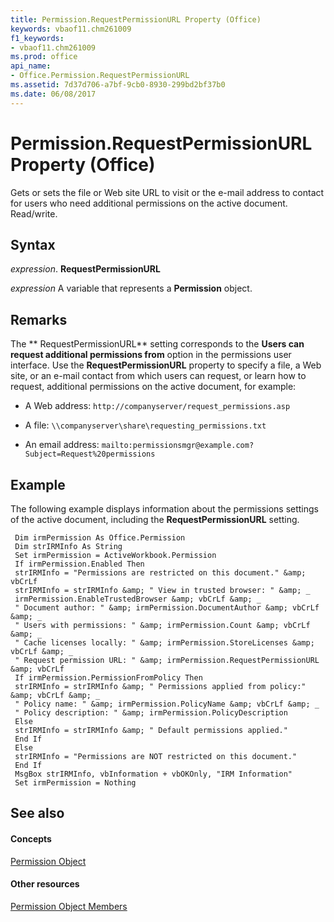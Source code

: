 ```yaml
---
title: Permission.RequestPermissionURL Property (Office)
keywords: vbaof11.chm261009
f1_keywords:
- vbaof11.chm261009
ms.prod: office
api_name:
- Office.Permission.RequestPermissionURL
ms.assetid: 7d37d706-a7bf-9cb0-8930-299bd2bf37b0
ms.date: 06/08/2017
---
```



# Permission.RequestPermissionURL Property (Office)

Gets or sets the file or Web site URL to visit or the e-mail address to contact for users who need additional permissions on the active document. Read/write.


## Syntax

 _expression_. **RequestPermissionURL**

 _expression_ A variable that represents a **Permission** object.


## Remarks

The ** RequestPermissionURL** setting corresponds to the **Users can request additional permissions from** option in the permissions user interface. Use the **RequestPermissionURL** property to specify a file, a Web site, or an e-mail contact from which users can request, or learn how to request, additional permissions on the active document, for example:


- A Web address:  `http://companyserver/request_permissions.asp`
    
- A file:  `\\companyserver\share\requesting_permissions.txt`
    
- An email address:  `mailto:permissionsmgr@example.com?Subject=Request%20permissions`
    

## Example

The following example displays information about the permissions settings of the active document, including the **RequestPermissionURL** setting.


```
 Dim irmPermission As Office.Permission 
 Dim strIRMInfo As String 
 Set irmPermission = ActiveWorkbook.Permission 
 If irmPermission.Enabled Then 
 strIRMInfo = "Permissions are restricted on this document." &amp; vbCrLf 
 strIRMInfo = strIRMInfo &amp; " View in trusted browser: " &amp; _ 
 irmPermission.EnableTrustedBrowser &amp; vbCrLf &amp; _ 
 " Document author: " &amp; irmPermission.DocumentAuthor &amp; vbCrLf &amp; _ 
 " Users with permissions: " &amp; irmPermission.Count &amp; vbCrLf &amp; _ 
 " Cache licenses locally: " &amp; irmPermission.StoreLicenses &amp; vbCrLf &amp; _ 
 " Request permission URL: " &amp; irmPermission.RequestPermissionURL &amp; vbCrLf 
 If irmPermission.PermissionFromPolicy Then 
 strIRMInfo = strIRMInfo &amp; " Permissions applied from policy:" &amp; vbCrLf &amp; _ 
 " Policy name: " &amp; irmPermission.PolicyName &amp; vbCrLf &amp; _ 
 " Policy description: " &amp; irmPermission.PolicyDescription 
 Else 
 strIRMInfo = strIRMInfo &amp; " Default permissions applied." 
 End If 
 Else 
 strIRMInfo = "Permissions are NOT restricted on this document." 
 End If 
 MsgBox strIRMInfo, vbInformation + vbOKOnly, "IRM Information" 
 Set irmPermission = Nothing 

```


## See also


#### Concepts


[Permission Object](permission-object-office.md)
#### Other resources


[Permission Object Members](permission-members-office.md)

